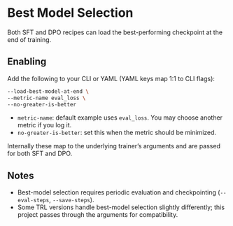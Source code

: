 # Best Model Selection

Both SFT and DPO recipes can load the best-performing checkpoint at the end of training.

## Enabling

Add the following to your CLI or YAML (YAML keys map 1:1 to CLI flags):

```bash
--load-best-model-at-end \
--metric-name eval_loss \
--no-greater-is-better
```

- `metric-name`: default example uses `eval_loss`. You may choose another metric if you log it.
- `no-greater-is-better`: set this when the metric should be minimized.

Internally these map to the underlying trainer’s arguments and are passed for both SFT and DPO.

## Notes

- Best-model selection requires periodic evaluation and checkpointing (`--eval-steps`, `--save-steps`).
- Some TRL versions handle best-model selection slightly differently; this project passes through the arguments for compatibility.
